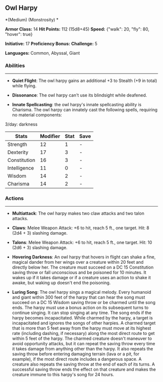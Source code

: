 ## Owl Harpy
*(Medium) (Monstrosity) *

**Armor Class:** 14
**Hit Points:** 112 (15d8+45)
**Speed:** {"walk": 20, "fly": 80, "hover": true}

**Initiative:** 17
**Proficiency Bonus:**
**Challenge:** 5

**Languages:** Common, Abyssal, Giant

### Abilities
 --- 
- **Quiet Flight**: The owl harpy gains an additional +3 to Stealth (+9 in total) while flying.

- **Dissonance**: The owl harpy can't use its blindsight while deafened.

- **Innate Spellcasting**: the owl harpy's innate spellcasting ability is Charisma. The owl harpy can innately cast the following spells, requiring no material components:

3/day: darkness



| Stats | Modifier | Stat | Save
| ---- | ---- | ---- | ---- |
| Strength | 12 | 1 | - |
| Dexterity | 17 | 3 | - |
| Constitution | 16 | 3 | - |
| Intelligence | 11 | 0 | - |
| Wisdom | 14 | 2 | - |
| Charisma | 14 | 2 | - |

### Actions
 --- 
- **Multiattack**: The owl harpy makes two claw attacks and two talon attacks.

- **Claws**: Melee Weapon Attack: +6 to hit, reach 5 ft., one target. Hit: 8 (2d4 + 3) slashing damage.

- **Talons**: Melee Weapon Attack: +6 to hit, reach 5 ft., one target. Hit: 10 (2d6 + 3) slashing damage.

- **Hovering Darkness**: An owl harpy that hovers in flight can shake a fine, magical dander from her wings over a creature within 20 feet and directly below her. The creature must succeed on a DC 15 Constitution saving throw or fall unconscious and be poisoned for 10 minutes. It wakes up if it takes damage or if a creature uses an action to shake it awake, but waking up doesn't end the poisoning.

- **Luring Song**: The owl harpy sings a magical melody. Every humanoid and giant within 300 feet of the harpy that can hear the song must succeed on a DC 15 Wisdom saving throw or be charmed until the song ends. The harpy must use a bonus action on its subsequent turns to continue singing. It can stop singing at any time. The song ends if the harpy becomes incapacitated. While charmed by the harpy, a target is incapacitated and ignores the songs of other harpies. A charmed target that is more than 5 feet away from the harpy must move at its highest rate (including dashing, if necessary) along the most direct route to get within 5 feet of the harpy. The charmed creature doesn't maneuver to avoid opportunity attacks, but it can repeat the saving throw every time it takes damage from anything other than the harpy. It also repeats the saving throw before entering damaging terrain (lava or a pit, for example), if the most direct route includes a dangerous space. A creature also repeats the saving throw at the end of each of its turns. A successful saving throw ends the effect on that creature and makes the creature immune to this harpy's song for 24 hours.

